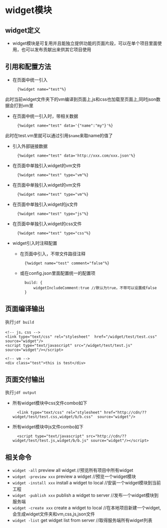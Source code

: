 # widget模块

## widget定义
* widget模块是可复用并且能独立提供功能的页面片段，可以在单个项目里面使用，也可以发布贡献出来供其它项目使用

## 引用和配置方法
* 在页面中统一引入

		{%widget name="test"%}

此时当前widget文件夹下的vm编译到页面上,js和css也加载至页面上,同时json数据会打到vm里

* 在页面中统一引入时，带相关数据

		{%widget name="test" data='{"name":"my"}'%}

此时在test.vm里就可以通过引用`$name`来取name的值了

* 引入外部链接数据

		{%widget name="test" data='http://xxx.com/xxx.json'%}

* 在页面中单独引入widget的vm文件

		{%widget name="test" type="vm"%}

* 在页面中单独引入widget的vm文件

		{%widget name="test" type="vm"%}

* 在页面中单独引入widget的js文件

		{%widget name="test" type="js"%}

* 在页面中单独引入widget的css文件

		{%widget name="test" type="css"%}		

* widget引入时注释配置
	* 在页面中引入，不带文件路径注释

			{%widget name="test" comment="false"%}

	* 或在config.json里面配置统一的配置项 

			build: {
				widgetIncludeComment:true //默认为true，不带可以设置成false
			}
	
## 页面编译输出

执行`jdf build`

	<!-- js，css -->
	<link type="text/css" rel="stylesheet"  href="/widget/test/test.css" source="widget"/>
	<script type="text/javascript" src="/widget/test/test.js" source="widget"/></script>

	<!-- vm -->
	<div class="test">this is test</div>

## 页面交付输出

执行`jdf output`

* 所有widget模块中css文件combo如下

		<link type="text/css" rel="stylesheet" href="http://cdn/??widget/test/test.css,widget/b/b.css"  source="widget"/>

* 所有widget模块中js文件combo如下

		<script type="text/javascript" src="http://cdn/??widget/test/test.js,widget/b/b.js" source="widget"/></script>

## 相关命令

* `widget -all`  	preview all widget //预览所有项目中所有widget
* `widget -preview xxx`	preview a widget //预览一个widget模块
* `widget -install xxx` 	install a widget to local //安装一个widget模块到当前工程
* `widget -publish xxx` 	publish a widget to server //发布一个widget模块到服务端
* `widget -create xxx` 	create a widget to local //在本地项目新建一个widget,会生成widget文件夹和vm,css,js,json文件
* `widget -list` 	get widget list from server //取得服务端所有widget列表

